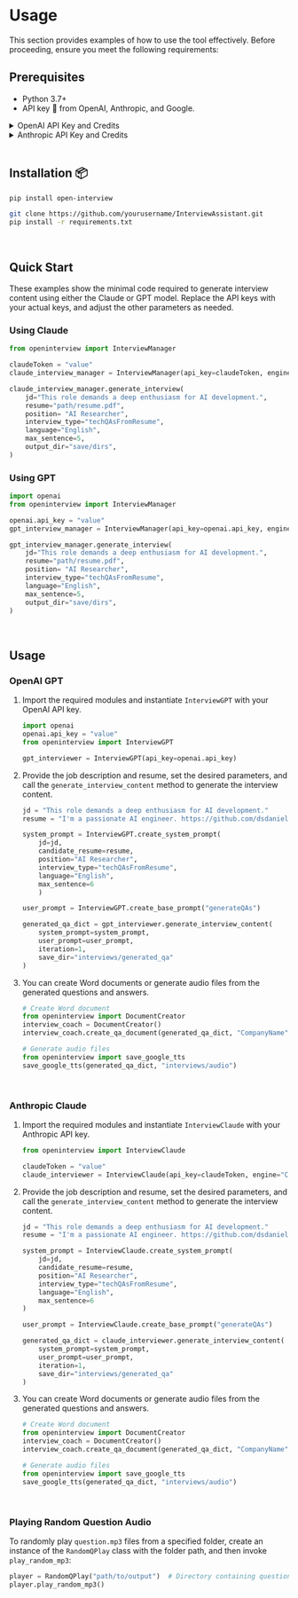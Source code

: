 
# Usage
This section provides examples of how to use the tool effectively. Before proceeding, ensure you meet the following requirements:

## Prerequisites

- Python 3.7+
- API key 🔑 from OpenAI, Anthropic, and Google.


<details>
<summary>OpenAI API Key and Credits</summary>
<p>

You can get an OpenAI API Key by following these steps:
1. Sign up or log in to your OpenAI account.
2. Navigate to the API section.
3. Follow the instructions to generate a new API key.

For detailed steps, visit [OpenAI API Documentation](https://beta.openai.com/docs/api-reference/authentication).

To add billing credits:
1. Go to the Billing section in your OpenAI account.
2. Choose to add credits or update your billing method.

For more information on managing billing and credits, check out [OpenAI Billing FAQ](https://help.openai.com/en/articles/5726858-billing-faq).

</p>
</details>

<details>
<summary>Anthropic API Key and Credits</summary>
<p>

You can get an Anthropic Claude AI API key by: 
1. Signing up at [anthropic.com](https://www.anthropic.com/).
2. Clicking "API Keys" in the top menu.
3. Clicking "Create API Key".

To add billing credits:
1. Click "Billing" in the top menu.
2. Click "Add Credits" to purchase.

More info: [anthropic.com/docs](https://www.anthropic.com/docs)

</p>
</details>


<br>

## Installation 📦

```bash
pip install open-interview
```

```bash
git clone https://github.com/yourusername/InterviewAssistant.git
pip install -r requirements.txt
```

<br>

## Quick Start
These examples show the minimal code required to generate interview content using either the Claude or GPT model. Replace the API keys with your actual keys, and adjust the other parameters as needed.

### Using Claude

```python
from openinterview import InterviewManager

claudeToken = "value"
claude_interview_manager = InterviewManager(api_key=claudeToken, engine="Claude")

claude_interview_manager.generate_interview(
    jd="This role demands a deep enthusiasm for AI development.",
    resume="path/resume.pdf",
    position= "AI Researcher",
    interview_type="techQAsFromResume",
    language="English",
    max_sentence=5,
    output_dir="save/dirs",
)
```

### Using GPT

```python
import openai
from openinterview import InterviewManager

openai.api_key = "value"
gpt_interview_manager = InterviewManager(api_key=openai.api_key, engine="GPT")

gpt_interview_manager.generate_interview(
    jd="This role demands a deep enthusiasm for AI development.",
    resume="path/resume.pdf",
    position= "AI Researcher",
    interview_type="techQAsFromResume",
    language="English",
    max_sentence=5,
    output_dir="save/dirs",
)
```

<br>

## Usage

### OpenAI GPT

1. Import the required modules and instantiate `InterviewGPT` with your OpenAI API key.
    
    ```python
    import openai
    openai.api_key = "value"
    from openinterview import InterviewGPT
    
    gpt_interviewer = InterviewGPT(api_key=openai.api_key)
    ```

2. Provide the job description and resume, set the desired parameters, and call the `generate_interview_content` method to generate the interview content.
    
    ```python
    jd = "This role demands a deep enthusiasm for AI development."
    resume = "I'm a passionate AI engineer. https://github.com/dsdanielpark"
    
    system_prompt = InterviewGPT.create_system_prompt(
        jd=jd,
        candidate_resume=resume,
        position="AI Researcher",
        interview_type="techQAsFromResume",
        language="English",
        max_sentence=6
        )
    
    user_prompt = InterviewGPT.create_base_prompt("generateQAs")
    
    generated_qa_dict = gpt_interviewer.generate_interview_content(
        system_prompt=system_prompt,
        user_prompt=user_prompt,
        iteration=1,
        save_dir="interviews/generated_qa"
    )
    ```

3. You can create Word documents or generate audio files from the generated questions and answers.
    
    ```python
    # Create Word document
    from openinterview import DocumentCreator
    interview_coach = DocumentCreator()
    interview_coach.create_qa_document(generated_qa_dict, "CompanyName", 11, "interviews/documents")
    
    # Generate audio files
    from openinterview import save_google_tts
    save_google_tts(generated_qa_dict, "interviews/audio")
    ```


<br>

### Anthropic Claude

1. Import the required modules and instantiate `InterviewClaude` with your Anthropic API key.
    
    ```python
    from openinterview import InterviewClaude
    
    claudeToken = "value"
    claude_interviewer = InterviewClaude(api_key=claudeToken, engine="Claude")
    ```

2. Provide the job description and resume, set the desired parameters, and call the `generate_interview_content` method to generate the interview content.
    
    ```python
    jd = "This role demands a deep enthusiasm for AI development."
    resume = "I'm a passionate AI engineer. https://github.com/dsdanielpark"
    
    system_prompt = InterviewClaude.create_system_prompt(
        jd=jd,
        candidate_resume=resume,
        position="AI Researcher",
        interview_type="techQAsFromResume",
        language="English",
        max_sentence=6
    )
    
    user_prompt = InterviewClaude.create_base_prompt("generateQAs")
    
    generated_qa_dict = claude_interviewer.generate_interview_content(
        system_prompt=system_prompt,
        user_prompt=user_prompt,
        iteration=1,
        save_dir="interviews/generated_qa"
    )
    ```

3. You can create Word documents or generate audio files from the generated questions and answers.
    
    ```python
    # Create Word document
    from openinterview import DocumentCreator
    interview_coach = DocumentCreator()
    interview_coach.create_qa_document(generated_qa_dict, "CompanyName", 11, "interviews/documents")
    
    # Generate audio files
    from openinterview import save_google_tts
    save_google_tts(generated_qa_dict, "interviews/audio")
    ```


<br>

### Playing Random Question Audio

To randomly play `question.mp3` files from a specified folder, create an instance of the `RandomQPlay` class with the folder path, and then invoke `play_random_mp3`:

```python
player = RandomQPlay("path/to/output")  # Directory containing question.mp3 files
player.play_random_mp3()
```
